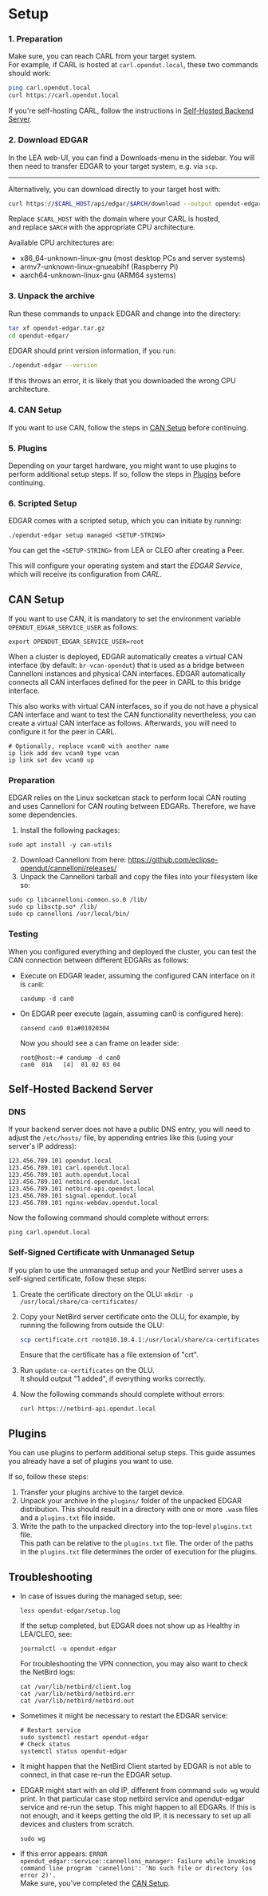 # Setup

### 1. Preparation

Make sure, you can reach CARL from your target system.  
For example, if CARL is hosted at `carl.opendut.local`, these two commands should work:
```sh
ping carl.opendut.local
curl https://carl.opendut.local
```

If you're self-hosting CARL, follow the instructions in [Self-Hosted Backend Server](#self-hosted-backend-server).

### 2. Download EDGAR

In the LEA web-UI, you can find a Downloads-menu in the sidebar.
You will then need to transfer EDGAR to your target system, e.g. via `scp`.

---

Alternatively, you can download directly to your target host with:
```sh
curl https://$CARL_HOST/api/edgar/$ARCH/download --output opendut-edgar.tar.gz
```
Replace `$CARL_HOST` with the domain where your CARL is hosted,  
and replace `$ARCH` with the appropriate CPU architecture.

Available CPU architectures are:
- x86_64-unknown-linux-gnu (most desktop PCs and server systems)
- armv7-unknown-linux-gnueabihf (Raspberry Pi)
- aarch64-unknown-linux-gnu (ARM64 systems)

### 3. Unpack the archive
Run these commands to unpack EDGAR and change into the directory:
```sh
tar xf opendut-edgar.tar.gz
cd opendut-edgar/
```

EDGAR should print version information, if you run:
```sh
./opendut-edgar --version
```
If this throws an error, it is likely that you downloaded the wrong CPU architecture.

### 4. CAN Setup
If you want to use CAN, follow the steps in [CAN Setup](#can-setup) before continuing.

### 5. Plugins
Depending on your target hardware, you might want to use plugins to perform additional setup steps.
If so, follow the steps in [Plugins](#plugins) before continuing.

### 6. Scripted Setup
EDGAR comes with a scripted setup, which you can initiate by running:  
```shell
./opendut-edgar setup managed <SETUP-STRING>
```  
You can get the `<SETUP-STRING>` from LEA or CLEO after creating a Peer.

This will configure your operating system and start the *EDGAR Service*, which will receive its configuration from *CARL*.


## CAN Setup
If you want to use CAN, it is mandatory to set the environment variable `OPENDUT_EDGAR_SERVICE_USER` as follows:
```shell
export OPENDUT_EDGAR_SERVICE_USER=root
```

When a cluster is deployed, EDGAR automatically creates a virtual CAN interface (by default: `br-vcan-opendut`) that is used as a bridge between Cannelloni instances and physical CAN interfaces. EDGAR automatically connects all CAN interfaces defined for the peer in CARL to this bridge interface. 

This also works with virtual CAN interfaces, so if you do not have a physical CAN interface and want to test the CAN functionality nevertheless, you can create a virtual CAN interface as follows. Afterwards, you will need to configure it for the peer in CARL.

```shell 
# Optionally, replace vcan0 with another name
ip link add dev vcan0 type vcan
ip link set dev vcan0 up
  ```

### Preparation
EDGAR relies on the Linux socketcan stack to perform local CAN routing and uses Cannelloni for CAN routing between EDGARs.
Therefore, we have some dependencies.
1. Install the following packages:
  ```shell
  sudo apt install -y can-utils
  ```
2. Download Cannelloni from here: https://github.com/eclipse-opendut/cannelloni/releases/
3. Unpack the Cannelloni tarball and copy the files into your filesystem like so:
  ```shell
  sudo cp libcannelloni-common.so.0 /lib/
  sudo cp libsctp.so* /lib/
  sudo cp cannelloni /usr/local/bin/
  ```

### Testing
When you configured everything and deployed the cluster, you can test the CAN connection between different EDGARs as follows:
- Execute on EDGAR leader, assuming the configured CAN interface on it is `can0`:
  ```shell
  candump -d can0
  ```
- On EDGAR peer execute (again, assuming can0 is configured here):
  ```shell
  cansend can0 01a#01020304
  ```
  Now you should see a can frame on leader side:
  ```text
  root@host:~# candump -d can0
  can0  01A   [4]  01 02 03 04
  ```

## Self-Hosted Backend Server

### DNS
If your backend server does not have a public DNS entry, you will need to adjust the `/etc/hosts/` file, by appending entries like this (using your server's IP address):
```
123.456.789.101 opendut.local
123.456.789.101 carl.opendut.local
123.456.789.101 auth.opendut.local
123.456.789.101 netbird.opendut.local
123.456.789.101 netbird-api.opendut.local
123.456.789.101 signal.opendut.local
123.456.789.101 nginx-webdav.opendut.local
```

Now the following command should complete without errors:
```
ping carl.opendut.local
```

### Self-Signed Certificate with Unmanaged Setup
If you plan to use the unmanaged setup and your NetBird server uses a self-signed certificate, follow these steps:

1. Create the certificate directory on the OLU: `mkdir -p /usr/local/share/ca-certificates/`

2. Copy your NetBird server certificate onto the OLU, for example, by running the following from outside the OLU:  
   ```sh
   scp certificate.crt root@10.10.4.1:/usr/local/share/ca-certificates/
   ```  
   Ensure that the certificate has a file extension of "crt".

3. Run `update-ca-certificates` on the OLU.  
   It should output "1 added", if everything works correctly.  

4. Now the following commands should complete without errors:
   ```
   curl https://netbird-api.opendut.local
   ```

## Plugins
You can use plugins to perform additional setup steps. This guide assumes you already have a set of plugins you want to use.

If so, follow these steps:
1. Transfer your plugins archive to the target device.
2. Unpack your archive in the `plugins/` folder of the unpacked EDGAR distribution.
   This should result in a directory with one or more `.wasm` files and a `plugins.txt` file inside.
3. Write the path to the unpacked directory into the top-level `plugins.txt` file.  
   This path can be relative to the `plugins.txt` file.
   The order of the paths in the `plugins.txt` file determines the order of execution for the plugins.

## Troubleshooting
- In case of issues during the managed setup, see:
  ```shell
  less opendut-edgar/setup.log
  ```
  If the setup completed, but EDGAR does not show up as Healthy in LEA/CLEO, see:
  ```shell
  journalctl -u opendut-edgar
  ```
  For troubleshooting the VPN connection, you may also want to check the NetBird logs:
  ```shell
  cat /var/lib/netbird/client.log
  cat /var/lib/netbird/netbird.err
  cat /var/lib/netbird/netbird.out
  ```

- Sometimes it might be necessary to restart the EDGAR service:
  ```shell
  # Restart service
  sudo systemctl restart opendut-edgar
  # Check status
  systemctl status opendut-edgar
  ```

- It might happen that the NetBird Client started by EDGAR is not able to connect, in that case re-run the EDGAR setup.

- EDGAR might start with an old IP, different from command `sudo wg` would print. In that particular case
stop netbird service and opendut-edgar service and re-run the setup. This might happen to all
EDGARs. If this is not enough, and it keeps getting the old IP, it is necessary to set up all
devices and clusters from scratch.
  ```shell
  sudo wg
  ```

- If this error appears: `ERROR opendut_edgar::service::cannelloni_manager: Failure while invoking command line program 'cannelloni': 'No such file or directory (os error 2)'.`  
  Make sure, you've completed the [CAN Setup](#can-setup).
